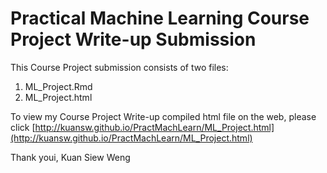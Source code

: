 # Practical Machine Learning Course Project Write-up Submission

This Course Project submission consists of two files:

1. ML_Project.Rmd
2. ML_Project.html

To view my Course Project Write-up compiled html file on the web, please click 
    [http://kuansw.github.io/PractMachLearn/ML_Project.html](http://kuansw.github.io/PractMachLearn/ML_Project.html)

Thank youi,
  Kuan Siew Weng
